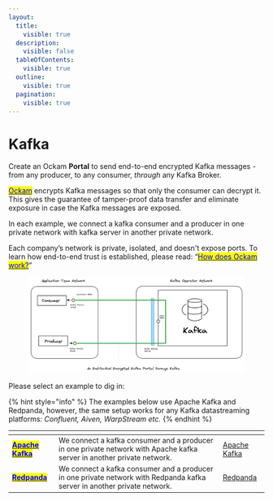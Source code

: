 ```yaml
---
layout:
  title:
    visible: true
  description:
    visible: false
  tableOfContents:
    visible: true
  outline:
    visible: true
  pagination:
    visible: true
---
```


# Kafka

Create an Ockam **Portal** to send end-to-end encrypted Kafka messages - from any producer, to any consumer, _through_ any Kafka Broker.

[<mark style="color:blue;">Ockam</mark>](../../) encrypts Kafka messages so that only the consumer can decrypt it. This gives the guarantee of tamper-proof data transfer and eliminate exposure in case the Kafka messages are exposed.

In each example, we connect a kafka consumer and a producer in one private network with kafka server in another private network.&#x20;

Each company’s network is private, isolated, and doesn't expose ports. To learn how end-to-end trust is established, please read: “[<mark style="color:blue;">How does Ockam work?</mark>](../../how-does-ockam-work.md)”

<figure><img src="../../.gitbook/assets/portals-kafka.png" alt=""><figcaption></figcaption></figure>

Please select an example to dig in:

{% hint style="info" %}
The examples below use Apache Kafka and Redpanda, however, the same setup works for any Kafka datastreaming platforms: _Confluent, Aiven, WarpStream etc._
{% endhint %}

<table data-card-size="large" data-view="cards"><thead><tr><th></th><th></th><th data-hidden data-card-target data-type="content-ref"></th></tr></thead><tbody><tr><td><a href="apache-kafka/"><mark style="color:blue;"><strong>Apache Kafka</strong></mark></a></td><td>We connect a kafka consumer and a producer in one private network with Apache kafka server in another private network.</td><td><a href="apache-kafka/">Apache Kafka</a></td></tr><tr><td><a href="redpanda/"><mark style="color:blue;"><strong>Redpanda</strong></mark></a></td><td>We connect a kafka consumer and a producer in one private network with Redpanda kafka server in another private network.</td><td><a href="redpanda/">Redpanda</a></td></tr></tbody></table>
